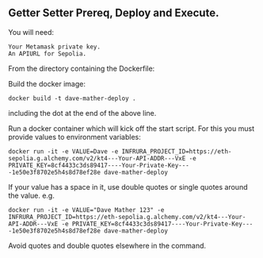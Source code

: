 
Getter Setter Prereq, Deploy and Execute.
----------------------------------------

You will need:

    Your Metamask private key.
    An APIURL for Sepolia.
    

From the directory containing the Dockerfile:

Build the docker image:

    docker build -t dave-mather-deploy .

including the dot at the end of the above line.



Run a docker container which will kick off the start script. For this you must provide values to environment variables:

    docker run -it -e VALUE=Dave -e INFRURA_PROJECT_ID=https://eth-sepolia.g.alchemy.com/v2/kt4---Your-API-ADDR---VxE -e PRIVATE_KEY=8cf4433c3ds89417----Your-Private-Key----1e50e3f8702e5h4s8d78ef28e dave-mather-deploy


If your value has a space in it, use double quotes or single quotes around the value. e.g.

    docker run -it -e VALUE="Dave Mather 123" -e INFRURA_PROJECT_ID=https://eth-sepolia.g.alchemy.com/v2/kt4---Your-API-ADDR---VxE -e PRIVATE_KEY=8cf4433c3ds89417----Your-Private-Key----1e50e3f8702e5h4s8d78ef28e dave-mather-deploy

Avoid quotes and double quotes elsewhere in the command.
